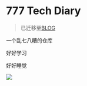 # 777 Tech Diary

> 已迁移至[BLOG](https://hishark777.com/categories/%E6%8A%80%E6%9C%AF%E6%97%A5%E8%AE%B0/)

一个乱七八糟的仓库

好好学习

好好睡觉

<img src="https://i.loli.net/2020/03/06/kH2KOhBy6MgET4F.jpg" width=""/>
